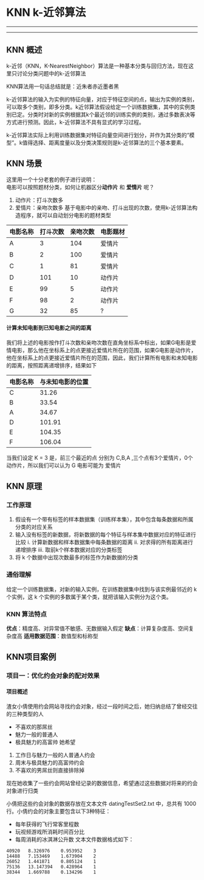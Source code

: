 # KNN k-近邻算法
*****

*****
## KNN 概述
k-近邻（KNN，K-NearestNeighbor）算法是一种基本分类与回归方法，现在这里只讨论分类问题中的k-近邻算法  

KNN算法用一句话总结就是：近朱者赤近墨者黑  

k-近邻算法的输入为实例的特征向量，对应于特征空间的点，输出为实例的类别，可以取多个类别，即多分类。k近邻算法假设给定一个训练数据集，其中的实例类别已定。分类时对新的实例根据其k个最近邻的训练实例的类别，通过多数表决等方式进行预测。因此，k-近邻算法不具有显式的学习过程。

k-近邻算法实际上利用训练数据集对特征向量空间进行划分，并作为其分类的“模型”。k值得选择、距离度量以及分类决策规则是k-近邻算法的三个基本要素。

## KNN 场景
这里用一个十分老套的例子进行说明：  
电影可以按照题材分类，如何让机器区分**动作片** 和 **爱情片** 呢？
1. 动作片：打斗次数多
2. 爱情片：亲吻次数多
基于电影中的亲吻、打斗出现的次数，使用k-近邻算法构造程序，就可以自动划分电影的题材类型

|电影名称|打斗次数|亲吻次数|电影题材|
|---|----|-----|-----|
|A|3|104|爱情片|
|B|2|100|爱情片|
|C|1|81|爱情片|
|D|101|10|动作片|
|E|99|5|动作片|
|F|98|2|动作片|
|G|32|85|?|

#### 计算未知电影到已知电影之间的距离
我们将上述的电影按作打斗次数和亲吻次数在直角坐标系中标出，如果G电影是爱情电影，那么他在坐标系上的点更接近爱情片所在的范围，如果G电影是动作片，他在坐标系上的点更接近爱情片所在的范围，因此，我们计算所有电影和未知电影的距离，按照距离递增排序，结果如下  

|电影名称|与未知电影的位置|
|-------|---------------|
|C|31.26|
|B|33.54|
|A|34.67|
|D|101.91|
|E|104.35|
|F|106.04|

当我们设定 K = 3 是，前三个最近的点 分别为 C,B,A ,三个点有3个爱情片，0个动作片，所以我们可以认为 G 电影可能为 爱情片

## KNN 原理
### 工作原理
1. 假设有一个带有标签的样本数据集（训练样本集），其中包含每条数据和所属分类的对应关系
2. 输入没有标签的新数据，将新数据的每个特征与样本集中数据对应的特征进行比较
  i. 计算新数据和样本数据集中每条数据的距离
  ii. 对求得的所有距离进行递增排序
  iii. 取前k个样本数据对应的分类标签
3. 将 k 个数据中出现次数最多的标签作为新数据的分类
### 通俗理解
给定一个训练数据集，对新的输入实例，在训练数据集中找到与该实例最邻近的 k 个实例，这 k 个实例的多数属于某个类，就把该输入实例分为这个类。
### KNN 算法特点
**优点**：精度高、对异常值不敏感、无数据输入假定
**缺点**：计算复杂度高、空间复杂度高
**适用数据范围**：数值型和标称型

## KNN项目案例
### 项目一：优化约会对象的配对效果
#### 项目概述
渣女小倩使用约会网站寻找约会对象，经过一段时间之后，她归纳总结了曾经交往的三种类型的人
* 不喜欢的那屌丝
* 魅力一般的普通人
* 极具魅力的高富帅
她希望
1. 工作日与魅力一般的人普通人约会
2. 周末与极具魅力的高富帅约会
3. 不喜欢的男屌丝则直接排除掉

现在她收集了一些约会网站曾经记录的数据信息，希望通过这些数据对将来的约会对象进行归类

小倩把这些约会对象的数据存放在文本文件 datingTestSet2.txt 中，总共有 1000 行。小倩约会的对象主要包含以下3种特征：
* 每年获得的飞行常客里程数
* 玩视频游戏所消耗时间百分比
* 每周消耗的冰淇淋公升数
文本文件数据格式如下：
```
40920	8.326976	0.953952	3
14488	7.153469	1.673904	2
26052	1.441871	0.805124	1
75136	13.147394	0.428964	1
38344	1.669788	0.134296	1
```
